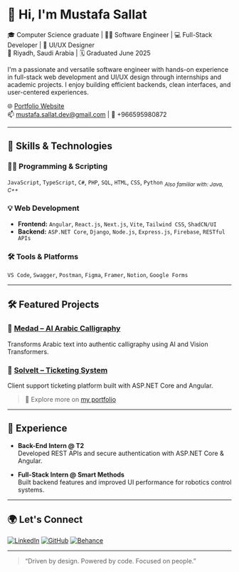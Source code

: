 # 👋 Hi, I'm Mustafa Sallat

🎓 Computer Science graduate | 👨‍💻 Software Engineer | 💻 Full-Stack Developer | 🎨 UI/UX Designer  
📍 Riyadh, Saudi Arabia | 🗓️ Graduated June 2025

I'm a passionate and versatile software engineer with hands-on experience in full-stack web development and UI/UX design through internships and academic projects. I enjoy building efficient backends, clean interfaces, and user-centered experiences.

🌐 [Portfolio Website](https://mustafasallat.netlify.app/)  
📫 mustafa.sallat.dev@gmail.com | 📱 +966595980872

---

## 🧠 Skills & Technologies

### 👨‍💻 Programming & Scripting  
`JavaScript`, `TypeScript`, `C#`, `PHP`, `SQL`, `HTML`, `CSS`, `Python`
<sub><i>Also familiar with: Java, C++</i></sub>

### 💡 Web Development  
- **Frontend:** `Angular`, `React.js`, `Next.js`, `Vite`, `Tailwind CSS`, `ShadCN/UI` 
- **Backend:** `ASP.NET Core`, `Django`, `Node.js`, `Express.js`, `Firebase`, `RESTful APIs`

### 🛠️ Tools & Platforms  
`VS Code`, `Swagger`, `Postman`, `Figma`, `Framer`, `Notion`, `Google Forms`

---

## 🛠️ Featured Projects

### 🔹 [Medad – AI Arabic Calligraphy](https://medad.up.railway.app/)
Transforms Arabic text into authentic calligraphy using AI and Vision Transformers.

### 🔹 [SolveIt – Ticketing System](https://github.com/msallat5/SolveIt)
Client support ticketing platform built with ASP.NET Core and Angular.

> 🧪 Explore more on [my portfolio](https://mustafasallat.netlify.app/portfolio)

---

## 💼 Experience

- **Back-End Intern @ T2**  
  Developed REST APIs and secure authentication with ASP.NET Core & Angular.

- **Full-Stack Intern @ Smart Methods**  
  Built backend features and improved UI performance for robotics control systems.

---

## 🌍 Let's Connect

[![LinkedIn](https://img.shields.io/badge/LinkedIn-blue?logo=linkedin&logoColor=white)](https://linkedin.com/in/mustafasallat)  [![GitHub](https://img.shields.io/badge/GitHub-000?logo=github&logoColor=white)](https://github.com/mustafacore)  [![Behance](https://img.shields.io/badge/Behance-0057ff?logo=behance&logoColor=white)](https://www.behance.net/mustafasallat)

---

> “Driven by design. Powered by code. Focused on people.”
